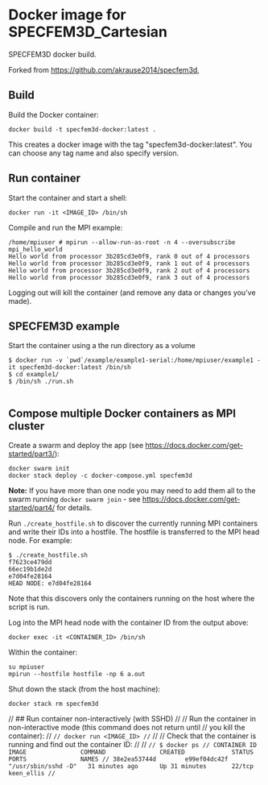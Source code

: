 # Docker image for SPECFEM3D_Cartesian

SPECFEM3D docker build.

Forked from https://github.com/akrause2014/specfem3d, 


## Build

Build the Docker container:

```
docker build -t specfem3d-docker:latest .
```

This creates a docker image with the tag "specfem3d-docker:latest".
You can choose any tag name and also specify version.

## Run container

Start the container and start a shell:

```
docker run -it <IMAGE_ID> /bin/sh
```

Compile and run the MPI example:

```
/home/mpiuser # mpirun --allow-run-as-root -n 4 --oversubscribe mpi_hello_world
Hello world from processor 3b285cd3e0f9, rank 0 out of 4 processors
Hello world from processor 3b285cd3e0f9, rank 1 out of 4 processors
Hello world from processor 3b285cd3e0f9, rank 2 out of 4 processors
Hello world from processor 3b285cd3e0f9, rank 3 out of 4 processors
```

Logging out will kill the container (and remove any data or changes you've made).


## SPECFEM3D example


Start the container using a the run directory as a volume


```
$ docker run -v `pwd`/example/example1-serial:/home/mpiuser/example1 -it specfem3d-docker:latest /bin/sh
$ cd example1/
$ /bin/sh ./run.sh


```




## Compose multiple Docker containers as MPI cluster

Create a swarm and deploy the app (see https://docs.docker.com/get-started/part3/):

```
docker swarm init
docker stack deploy -c docker-compose.yml specfem3d
```

**Note:** If you have more than one node you may need to add them all to the swarm
running `docker swarm join` - see https://docs.docker.com/get-started/part4/
for details.

Run `./create_hostfile.sh` to discover the currently running MPI containers and
write their IDs into a hostfile. The hostfile is transferred to
the MPI head node. For example:

```
$ ./create_hostfile.sh
f7623ce479dd
66ec19b1de2d
e7d04fe28164
HEAD NODE: e7d04fe28164
```

Note that this discovers only the containers running on the host where the
script is run.

Log into the MPI head node with the container ID from the output above:

```
docker exec -it <CONTAINER_ID> /bin/sh
```

Within the container:
```
su mpiuser
mpirun --hostfile hostfile -np 6 a.out
```

Shut down the stack (from the host machine):
```
docker stack rm specfem3d
```



// ## Run container non-interactively (with SSHD)
// 
// Run the container in non-interactive mode (this command does not return until
// you kill the container):
// ```
// docker run <IMAGE_ID>
// ```
// 
// Check that the container is running and find out the container ID:
// 
// ```
// $ docker ps
// CONTAINER ID        IMAGE               COMMAND               CREATED             STATUS              PORTS               NAMES
// 38e2ea53744d        e99ef04dc42f        "/usr/sbin/sshd -D"   31 minutes ago      Up 31 minutes       22/tcp              keen_ellis
// ```